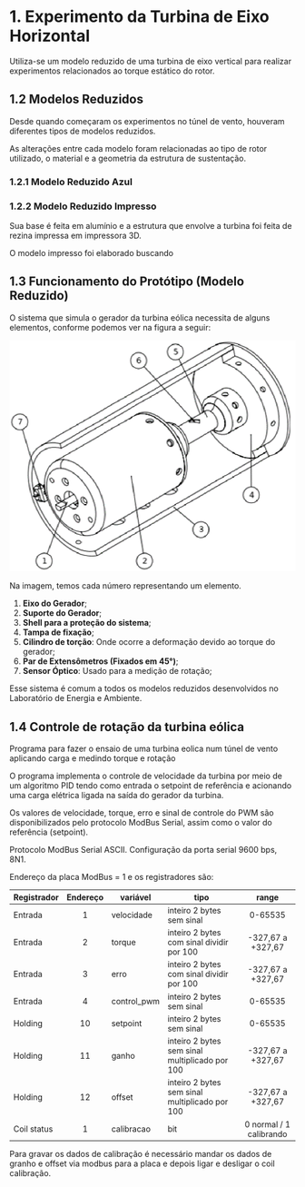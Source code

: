 # 1. Experimento da Turbina de Eixo Horizontal

Utiliza-se um modelo reduzido de uma turbina de eixo vertical para realizar experimentos relacionados ao torque estático do rotor.

## 1.2 Modelos Reduzidos

Desde quando começaram os experimentos no túnel de vento, houveram diferentes tipos de modelos reduzidos. 

As alterações entre cada modelo foram relacionadas ao tipo de rotor utilizado, o material e a geometria da estrutura de sustentação.

### 1.2.1 Modelo Reduzido Azul

### 1.2.2 Modelo Reduzido Impresso

Sua base é feita em alumínio e a estrutura que envolve a turbina foi feita de rezina impressa em impressora 3D.

O modelo impresso foi elaborado buscando 

## 1.3 Funcionamento do Protótipo (Modelo Reduzido)

O sistema que simula o gerador da turbina eólica necessita de alguns elementos, conforme podemos ver na figura a seguir:

![](../Imagens/modelo_reduzido_exp_turbina_eol.png)

Na imagem, temos cada número representando um elemento.

1. **Eixo do Gerador**;
2. **Suporte do Gerador**;
3. **Shell para a proteção do sistema**;
4. **Tampa de fixação**;
5. **Cilindro de torção**: Onde ocorre a deformação devido ao torque do gerador;
6. **Par de Extensômetros (Fixados em 45°)**;
7. **Sensor Óptico**: Usado para a medição de rotação;

Esse sistema é comum a todos os modelos reduzidos desenvolvidos no Laboratório de Energia e Ambiente.

## 1.4 Controle de rotação da turbina eólica 

Programa para fazer o ensaio de uma turbina eolica num túnel de vento aplicando carga e medindo torque e rotação

O programa implementa o controle de velocidade da turbina por meio de um algoritmo PID tendo como entrada o setpoint de referência e acionando uma carga elétrica ligada na saída do gerador da turbina.

Os valores de velocidade, torque, erro e sinal de controle do PWM são disponibilizados pelo protocolo ModBus Serial, assim como o valor do referência (setpoint).

Protocolo ModBus Serial ASCII. 
Configuração da porta serial 9600 bps, 8N1.

Endereço da placa ModBus = 1 e os registradores são:

| Registrador  | Endereço | variável    | tipo                                           |          range          |
| ------------ | :------: | ----------- | ---------------------------------------------- | :---------------------: |
| Entrada      |    1     | velocidade  | inteiro 2 bytes sem sinal                      |         0-65535         |
| Entrada      |    2     | torque      | inteiro 2 bytes com sinal dividir por 100      |    -327,67 a +327,67    |
| Entrada      |    3     | erro        | inteiro 2 bytes com sinal dividir por 100      |    -327,67 a +327,67    |
| Entrada      |    4     | control_pwm | inteiro 2 bytes sem sinal                      |         0-65535         |
| Holding      |    10    | setpoint    | inteiro 2 bytes sem sinal                      |         0-65535         |
| Holding      |    11    | ganho       | inteiro 2 bytes sem sinal multiplicado por 100 |    -327,67 a +327,67    |
| Holding      |    12    | offset      | inteiro 2 bytes sem sinal multiplicado por 100 |    -327,67 a +327,67    |
| Coil status |    1     | calibracao  | bit                                            | 0 normal / 1 calibrando |

Para gravar os dados de calibração é necessário mandar os dados de granho e offset via modbus para a placa e depois ligar e desligar o coil calibração.
